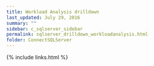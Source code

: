 ```yaml
---
title: Workload Analysis drilldown
last_updated: July 29, 2016
summary: ""
sidebar: c_sqlserver_sidebar
permalink: sqlserver_drilldown_workloadanalysis.html
folder: ConnectSQLServer
---
```





{% include links.html %}
